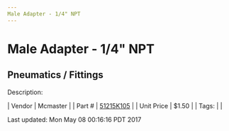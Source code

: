 ```yaml
---
Male Adapter - 1/4" NPT
---
```

# Male Adapter - 1/4" NPT
## Pneumatics / Fittings
Description: 	 

| Vendor | Mcmaster | 
| Part # | [51215K105](https://www.mcmaster.com/#51215K105) | 
| Unit Price | $1.50 | 
| Tags: |  | 

Last updated: Mon May 08 00:16:16 PDT 2017